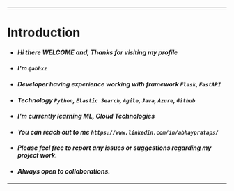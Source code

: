 ***
# Introduction
* #### *Hi there WELCOME and, Thanks for visiting my profile*
* #### *I'm `@abhxz`*
* #### *Developer having experience working with framework `Flask`, `FastAPI`*
* #### *Technology `Python`, `Elastic Search`, `Agile`, `Java`, `Azure`, `Github`*
* #### *I'm currently learning ML, Cloud Technologies*
* #### *You can reach out to me `https://www.linkedin.com/in/abhayprataps/`*
* #### *Please feel free to report any issues or suggestions regarding my project work.*
* #### *Always open to collaborations.*
***
